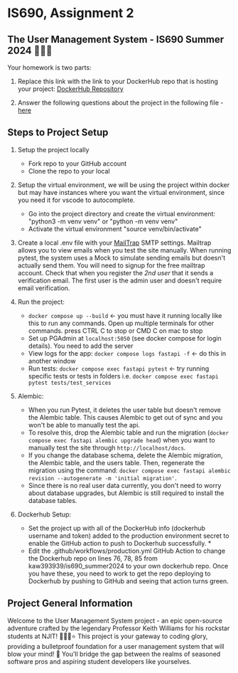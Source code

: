 # IS690, Assignment 2
## The User Management System - IS690 Summer 2024 🎉✨🔥

Your homework is two parts:
1.  Replace this link with the link to your DockerHub repo that is hosting your project:
[DockerHub Repository](https://hub.docker.com/repository/docker/ck378/is690_assignment2)

2.  Answer the following questions about the project in the following file - [here](answer.md)




## Steps to Project Setup

1. Setup the project locally
    * Fork repo to your GitHub account
    * Clone the repo to your local

2. Setup the virtual environment, we will be using the project within docker but may have instances where you want the virtual environment, since you need it for vscode to autocomplete.
    * Go into the project directory and create the virtual environment: "python3 -m venv venv"   or "python -m venv venv"
    * Activate the virtual environment "source venv/bin/activate"

2. Create a local .env file with your [MailTrap](https://mailtrap.io/) SMTP settings. Mailtrap allows you to view emails when you test the site manually. When running pytest, the system uses a Mock to simulate sending emails but doesn't actually send them.  You will need to signup for the free mailtrap account.  Check that when you register the *2nd user* that it sends a verification email.  The first user is the admin user and doesn't require email verification.

3. Run the project:
    * `docker compose up --build` <- you must have it running locally like this to run any commands.  Open up multiple terminals for other commands. press CTRL C to stop or CMD C on mac to stop
    * Set up PGAdmin at `localhost:5050` (see docker compose for login details).  You need to add the server
    * View logs for the app: `docker compose logs fastapi -f` <- do this in another window 
    * Run tests: `docker compose exec fastapi pytest`  <- try running specific tests or tests in folders i.e. `docker compose exec fastapi pytest tests/test_services`

4. Alembic:
    * When you run Pytest, it deletes the user table but doesn't remove the Alembic table. This causes Alembic to get out of sync and you won't be able to manually test the api.
    * To resolve this, drop the Alembic table and run the migration (`docker compose exec fastapi alembic upgrade head`) when you want to manually test the site through `http://localhost/docs`.
    * If you change the database schema, delete the Alembic migration, the Alembic table, and the users table. Then, regenerate the migration using the command: `docker compose exec fastapi alembic revision --autogenerate -m 'initial migration'`.
    * Since there is no real user data currently, you don't need to worry about database upgrades, but Alembic is still required to install the database tables.

5.  Dockerhub Setup:

    * Set the project up with all of the DockerHub info (dockerhub username and token) added to the production environment secret to enable the GitHub action to push to Dockerhub successfully.  *
    * Edit the .github/workflows/production.yml GitHub Action to change the Dockerhub repo on lines 76, 78, 85 from kaw393939/is690_summer2024 to your own dockerhub repo.  Once you have these, you need to work to get the repo deploying to Dockerhub by pushing to GitHub and seeing that action turns green.  

## Project General Information

Welcome to the User Management System project - an epic open-source adventure crafted by the legendary Professor Keith Williams for his rockstar students at NJIT! 🏫👨‍🏫⭐ This project is your gateway to coding glory, providing a bulletproof foundation for a user management system that will blow your mind! 🤯 You'll bridge the gap between the realms of seasoned software pros and aspiring student developers like yourselves. 